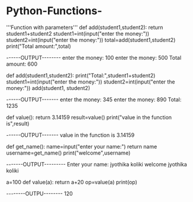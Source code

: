 # Python-Functions-
'''Function with parameters'''
def add(student1,student2):
    return student1+student2
student1=int(input("enter the money:"))
student2=int(input("enter the money:"))
total=add(student1,student2)
print("Total amount:",total)

------OUTPUT--------
enter the money: 100
enter the money: 500
Total amount: 600




def add(student1,student2):
    print("Total:",student1+student2)
student1=int(input("enter the money:"))
student2=int(input("enter the money:"))
add(student1, student2)


------OUTPUT-------
enter the money: 345
enter the money: 890
Total: 1235




def value():
    return 3.14159
result=value()
print("value in the function is",result)



------OUTPUT-------
value in the function is 3.14159





def get_name():
    name=input("enter your name:")
    return name
username=get_name()
print("welcome",username)


-------OUTPUT---------
Enter your name:  jyothika koliki
welcome jyothika koliki







a=100
def value(a):
    return a+20
op=value(a)
print(op)

--------OUTPU--------
    120



